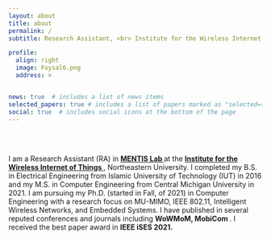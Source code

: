 ```yaml
---
layout: about
title: about
permalink: /
subtitle: Research Assistant, <br> Institute for the Wireless Internet of Things <br> Northeastern University, Boston, MA, USA

profile:
  align: right
  image: Foysal6.png
  address: >


news: true  # includes a list of news items
selected_papers: true # includes a list of papers marked as "selected={true}"
social: true  # includes social icons at the bottom of the page
---
```


<br> 
<br> 

I am a Research Assistant (RA) in <strong> <a class="news-title" href="https://mentislab.info/">  MENTIS Lab </a> </strong> at the <strong> <a class="news-title" href="https://www.northeastern.edu/wiot/">  Institute for the Wireless Internet of Things  </a> </strong>, Northeastern University. I completed my B.S. in Electrical Engineering from Islamic University of Technology (IUT) in 2016 and my M.S. in Computer Engineering from Central Michigan University in 2021. I am pursuing my Ph.D. (started in Fall, of 2021) in Computer Engineering with a research focus on MU-MIMO, IEEE 802.11, Intelligent Wireless Networks, and  Embedded Systems. I have published in several reputed conferences and journals including <strong> WoWMoM, MobiCom </strong>. I received the best paper award in <strong> IEEE iSES 2021. </strong>




